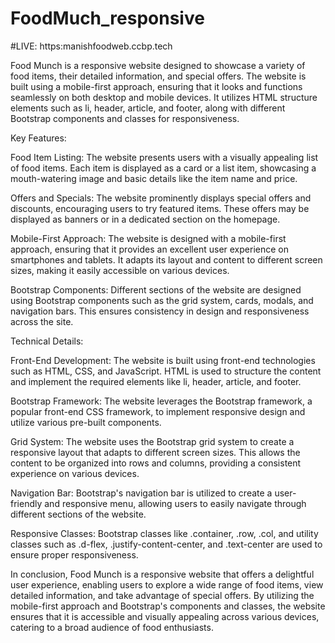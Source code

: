 ﻿# FoodMuch_responsive
#LIVE: https:manishfoodweb.ccbp.tech




Food Munch is a responsive website designed to showcase a variety of food items, their detailed information, and special offers. The website is built using a mobile-first approach, ensuring that it looks and functions seamlessly on both desktop and mobile devices. It utilizes HTML structure elements such as li, header, article, and footer, along with different Bootstrap components and classes for responsiveness.

Key Features:

Food Item Listing: The website presents users with a visually appealing list of food items. Each item is displayed as a card or a list item, showcasing a mouth-watering image and basic details like the item name and price.

Offers and Specials: The website prominently displays special offers and discounts, encouraging users to try featured items. These offers may be displayed as banners or in a dedicated section on the homepage.

Mobile-First Approach: The website is designed with a mobile-first approach, ensuring that it provides an excellent user experience on smartphones and tablets. It adapts its layout and content to different screen sizes, making it easily accessible on various devices.

Bootstrap Components: Different sections of the website are designed using Bootstrap components such as the grid system, cards, modals, and navigation bars. This ensures consistency in design and responsiveness across the site.


Technical Details:

Front-End Development: The website is built using front-end technologies such as HTML, CSS, and JavaScript. HTML is used to structure the content and implement the required elements like li, header, article, and footer.

Bootstrap Framework: The website leverages the Bootstrap framework, a popular front-end CSS framework, to implement responsive design and utilize various pre-built components.

Grid System: The website uses the Bootstrap grid system to create a responsive layout that adapts to different screen sizes. This allows the content to be organized into rows and columns, providing a consistent experience on various devices.

Navigation Bar: Bootstrap's navigation bar is utilized to create a user-friendly and responsive menu, allowing users to easily navigate through different sections of the website.

Responsive Classes: Bootstrap classes like .container, .row, .col, and utility classes such as .d-flex, .justify-content-center, and .text-center are used to ensure proper responsiveness.

In conclusion, Food Munch is a responsive website that offers a delightful user experience, enabling users to explore a wide range of food items, view detailed information, and take advantage of special offers. By utilizing the mobile-first approach and Bootstrap's components and classes, the website ensures that it is accessible and visually appealing across various devices, catering to a broad audience of food enthusiasts.
